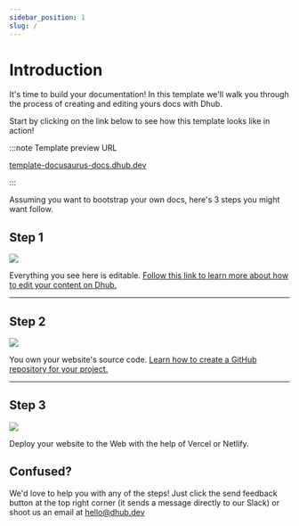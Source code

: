 ```yaml
---
sidebar_position: 1
slug: /
---
```


# Introduction

It's time to build your documentation! In this template we'll walk you through the process of creating and editing yours docs with Dhub.

Start by clicking on the link below to see how this template looks like in action!

:::note Template preview URL

[template-docusaurus-docs.dhub.dev](http://template-docusaurus-docs.dhub.dev)

:::

Assuming you want to bootstrap your own docs, here's 3 steps you might want follow.

## Step 1

[![](/img/step-1.png)](edit.mdx)

Everything you see here is editable. [Follow this link to learn more about how to edit your content on Dhub.](edit.mdx)

---

## **Step 2**

[![](/img/step-2.png)](/push-to-github)

You own your website's source code. [Learn how to create a GitHub repository for your project.](intro.md)

---

## **Step 3**

[![](/img/step-3.png)](/deploy-website)

Deploy your website to the Web with the help of Vercel or Netlify.

## Confused?

We'd love to help you with any of the steps! Just click the send feedback button at the top right corner (it sends a message directly to our Slack) or shoot us an email at [hello@dhub.dev](mailto:hello@dhub.dev)

&#x20;
